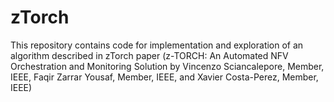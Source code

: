# zTorch
This repository contains code for implementation and exploration of an algorithm described in zTorch paper (z-TORCH: An Automated NFV Orchestration and Monitoring Solution by Vincenzo Sciancalepore, Member, IEEE, Faqir Zarrar Yousaf, Member, IEEE,
and Xavier Costa-Perez, Member, IEEE)
